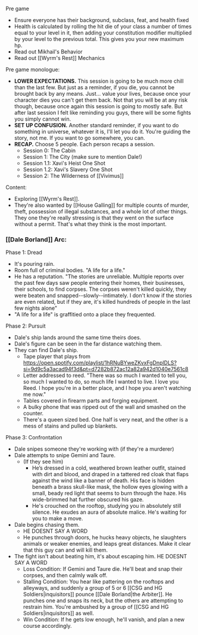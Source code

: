 Pre game
- Ensure everyone has their background, subclass, feat, and health fixed
- Health is calculated by rolling the hit die of your class a number of times equal to your level in it, then adding your constitution modifier multiplied by your level to the previous total. This gives you your new maximum hp. 
- Read out Mikhail's Behavior
- Read out [[Wyrm's Rest]] Mechanics

Pre game monologue:
- **LOWER EXPECTATIONS.** This session is going to be much more chill than the last few. But just as a reminder, if you die, you cannot be brought back by any means. Just... value your lives, because once your character dies you can't get them back. Not that you will be at any risk though, because once again this session is going to mostly safe. But after last session I felt like reminding you guys, there will be some fights you simply cannot win. 
- **SET UP CONFUSION.** Another standard reminder, if you want to do something in universe, whatever it is, I'll let you do it. You're guiding the story, not me. If you want to go somewhere, you can. 
- **RECAP.** Choose 5 people. Each person recaps a session.
	- Session 0: The Cabin
	- Session 1: The City (make sure to mention Dale!)
	- Session 1.1: Xavi's Heist One Shot
	- Session 1.2: Xavi's Slavery One Shot
	- Session 2: The Wilderness of [[Vivimus]]

Content:
- Exploring [[Wyrm's Rest]]. 
- They're also wanted by [[House Galling]] for multiple counts of murder, theft, possession of illegal substances, and a whole lot of other things. They one they're really stressing is that they went on the surface without a permit. That's what they think is the most important. 

### [[Dale Borland]] Arc:
Phase 1: Dread
- It's pouring rain. 
- Room full of criminal bodies. "A life for a life."
- He has a reputation. "The stories are unreliable. Multiple reports over the past few days saw people entering their homes, their businesses, their schools, to find corpses. The corpses weren't killed quickly, they were beaten and snapped--slowly--intimately. I don't know if the stories are even related, but if they are, it's killed hundreds of people in the last few nights alone"
- "A life for a life" is graffitied onto a place they frequented.

Phase 2: Pursuit
- Dale's ship lands around the same time theirs does.
- Dale's figure can be seen in the far distance watching them. 
- They can find Dale's ship. 
	- Tape player that plays from https://open.spotify.com/playlist/1hRNuBYweZKvxFgDnplDLS?si=9d9c5a3acad94f3d&pt=d7282b872ac12a82a942d1040e7561c8
	- Letter addressed to reed. "There was so much I wanted to tell you, so much I wanted to do, so much life I wanted to live. I love you Reed. I hope you're in a better place, and I hope you aren't watching me now."
	- Tables covered in firearm parts and forging equipment.
	- A bulky phone that was ripped out of the wall and smashed on the counter.
	- There's a queen sized bed. One half is very neat, and the other is a mess of stains and pulled up blankets.

Phase 3: Confrontation
- Dale snipes someone they're working with (if they're a murderer)
- Dale attempts to snipe Gemini and Taure. 
	- (If they see him) 
		- He’s dressed in a cold, weathered brown leather outfit, stained with dirt and blood, and draped in a tattered red cloak that flaps against the wind like a banner of death. His face is hidden beneath a brass skull-like mask, the hollow eyes glowing with a small, beady red light that seems to burn through the haze. His wide-brimmed hat further obscured his gaze.
		- He's crouched on the rooftop, studying you in absolutely still silence. He exudes an aura of absolute malice. He's waiting for you to make a move. 
- Dale begins chasing them. 
	- HE DOESNT SAY A WORD
	- He punches through doors, he hucks heavy objects, he slaughters animals or weaker enemies, and leaps great distances. Make it clear that this guy can and will kill them. 
- The fight isn't about beating him, it's about escaping him. HE DOESNT SAY A WORD
	- Loss Condition: If Gemini and Taure die. He'll beat and snap their corpses, and then calmly walk off. 
	- Stalling Condition: You hear like pattering on the rooftops and alleyways, and suddenly a group of 5 or 6 [[CSG and HG Soldiers|inquisitors]] pounce [[Dale Borland|the Arbiter]]. He punches one and snaps its neck, but the others are attempting to restrain him. You're ambushed by a group of [[CSG and HG Soldiers|inquisitors]] as well. 
	- Win Condition: If he gets low enough, he'll vanish, and plan a new course accordingly. 
